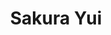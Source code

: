 ---
# Display name
title: Sakura Yui

# Username (this should match the folder name)
authors:
  - sakura-yui

# Is this the primary user of the site?
superuser: false

# Role/position
role: Bachelor's Student (B4)

# D: 10, 9, 8, 7
# M: 6, 5, 4
# B: 3, 2, 1
weight: 2

# Organizations/Affiliations
organizations:
  - name: Shizuoka University
    url: ''

# Short bio
bio: ''

interests: []

# education:
#   courses: []

# Social/Academic Networking
social: []

# Email for Gravatar
email: ''

# Highlight?
highlight_name: false

# User groups
user_groups:
  - Undergraduate Students
  - Students
  - Members
--- 